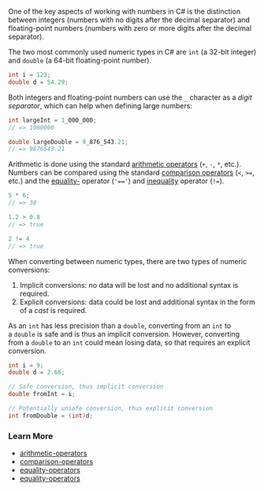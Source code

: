 One of the key aspects of working with numbers in C# is the distinction between integers (numbers with no digits after the decimal separator) and floating-point numbers (numbers with zero or more digits after the decimal separator).

The two most commonly used numeric types in C# are `int` (a 32-bit integer) and `double` (a 64-bit floating-point number).

```csharp
int i = 123;
double d = 54.29;
```

Both integers and floating-point numbers can use the `_` character as a _digit separator_, which can help when defining large numbers:

```csharp
int largeInt = 1_000_000;
// => 1000000

double largeDouble = 9_876_543.21;
// => 9876543.21
```

Arithmetic is done using the standard [arithmetic operators](https://docs.microsoft.com/en-us/dotnet/csharp/language-reference/operators/arithmetic-operators) (`+`, `-`, `*`, etc.). Numbers can be compared using the standard [comparison operators](https://docs.microsoft.com/en-us/dotnet/csharp/language-reference/operators/comparison-operators) (`<`, `>=`, etc.) and the [equality-](https://docs.microsoft.com/en-us/dotnet/csharp/language-reference/operators/equality-operators) operator (`'=='`) and [inequality](https://docs.microsoft.com/en-us/dotnet/csharp/language-reference/operators/equality-operators) operator (`!=`).

```csharp
5 * 6;
// => 30

1.2 > 0.8
// => true

2 != 4
// => true
```

When converting between numeric types, there are two types of numeric conversions:

1. Implicit conversions: no data will be lost and no additional syntax is required.
2. Explicit conversions: data could be lost and additional syntax in the form of a _cast_ is required.

As an `int` has less precision than a `double`, converting from an `int` to a `double` is safe and is thus an implicit conversion. However, converting from a `double` to an `int` could mean losing data, so that requires an explicit conversion.

```csharp
int i = 9;
double d = 2.66;

// Safe conversion, thus implicit conversion
double fromInt = i;

// Potentially unsafe conversion, thus explicit conversion
int fromDouble = (int)d;
```

### Learn More

- [arithmetic-operators](https://docs.microsoft.com/en-us/dotnet/csharp/language-reference/operators/arithmetic-operators)
- [comparison-operators](https://docs.microsoft.com/en-us/dotnet/csharp/language-reference/operators/comparison-operators)
- [equality-operators](https://docs.microsoft.com/en-us/dotnet/csharp/language-reference/operators/equality-operators)
- [equality-operators](https://docs.microsoft.com/en-us/dotnet/csharp/language-reference/operators/equality-operators)